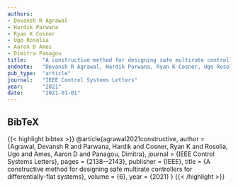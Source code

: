 ```yaml
---
authors:
- Devansh R Agrawal
- Hardik Parwana
- Ryan K Cosner
- Ugo Rosolia
- Aaron D Ames
- Dimitra Panagou
title:     "A constructive method for designing safe multirate controllers for differentially-flat systems"
endnote:   "Devansh R Agrawal, Hardik Parwana, Ryan K Cosner, Ugo Rosolia, Aaron D Ames, and Dimitra Panagou. <b>A constructive method for designing safe multirate controllers for differentially-flat systems</b>. <i>IEEE Control Systems Letters</i>, 6:2138–2143, 2021."
pub_type:  "article"
journal:   "IEEE Control Systems Letters"
year:      "2021"
date:      "2021-01-01"
---
```



## BibTeX
{{< highlight bibtex >}}
@article{agrawal2021constructive,
    author    = {Agrawal, Devansh R and Parwana, Hardik and Cosner, Ryan K and Rosolia, Ugo and Ames, Aaron D and Panagou, Dimitra},
    journal   = {IEEE Control Systems Letters},
    pages     = {2138--2143},
    publisher = {IEEE},
    title     = {A constructive method for designing safe multirate controllers for differentially-flat systems},
    volume    = {6},
    year      = {2021}
}
{{< /highlight >}}
